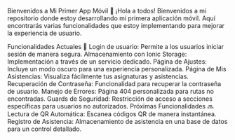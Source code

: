 Bienvenidos a Mi Primer App Móvil 🎉
¡Hola a todos! Bienvenidos a mi repositorio donde estoy desarrollando mi primera aplicación móvil. Aquí encontrarás varias funcionalidades que estoy implementando para mejorar la experiencia de usuario.

Funcionalidades Actuales 🚀
Login de usuario: Permite a los usuarios iniciar sesión de manera segura.
Almacenamiento con Ionic Storage: Implementación a través de un servicio dedicado.
Página de Ajustes: Incluye un modo oscuro para una experiencia personalizada.
Página de Mis Asistencias: Visualiza fácilmente tus asignaturas y asistencias.
Recuperación de Contraseña: Funcionalidad para recuperar la contraseña de usuario.
Manejo de Errores: Página 404 personalizada para rutas no encontradas.
Guards de Seguridad: Restricción de acceso a secciones específicas para usuarios no autorizados.
Próximas Funcionalidades 🔜
Lectura de QR Automática: Escanea códigos QR de manera instantánea.
Registro de Asistencia: Almacenamiento de asistencia en una base de datos para un control detallado.
